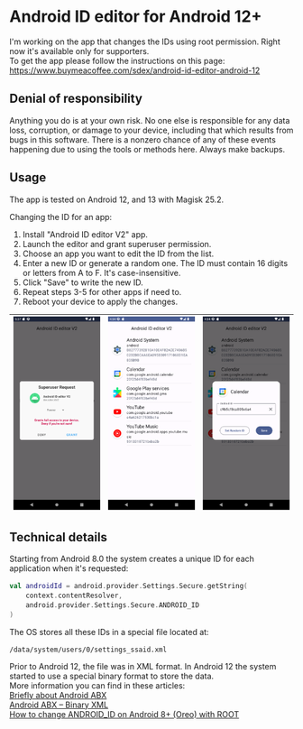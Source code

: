 # Android ID editor for Android 12+

I'm working on the app that changes the IDs using root permission. Right now it's available only for supporters. \
To get the app please follow the instructions on this page: \
https://www.buymeacoffee.com/sdex/android-id-editor-android-12

## Denial of responsibility

Anything you do is at your own risk. No one else is responsible for any data loss, corruption, or damage to your device, including that which results from bugs in this software. There is a nonzero chance of any of these events happening due to using the tools or methods here. Always make backups. 

## Usage 

The app is tested on Android 12, and 13 with Magisk 25.2.

Changing the ID for an app: 
1. Install "Android ID editor V2" app.
2. Launch the editor and grant superuser permission. 
3. Choose an app you want to edit the ID from the list. 
4. Enter a new ID or generate a random one. The ID must contain 16 digits or letters from A to F. It's case-insensitive. 
5. Click "Save" to write the new ID. 
6. Repeat steps 3-5 for other apps if need to. 
7. Reboot your device to apply the changes. 

| ![Screenshot_20230121_193807.png](Screenshot_20230121_193807.png) | ![Screenshot_20230120_185430.png](Screenshot_20230120_185430.png) | ![Screenshot_20230120_185453.png](Screenshot_20230120_185453.png) |
|---|---|---|

## Technical details

Starting from Android 8.0 the system creates a unique ID for each application when it's requested:

```kotlin
val androidId = android.provider.Settings.Secure.getString(  
    context.contentResolver,  
    android.provider.Settings.Secure.ANDROID_ID  
)
```

The OS stores all these IDs in a special file located at: 

```
/data/system/users/0/settings_ssaid.xml
```

Prior to Android 12, the file was in XML format. In Android 12 the system started to use a special binary format to store the data. \
More information you can find in these articles: \
[Briefly about Android ABX](https://blog.sdex.dev/ABX/) \
[Android ABX – Binary XML](https://www.cclsolutionsgroup.com/post/android-abx-binary-xml) \
[How to change ANDROID_ID on Android 8+ (Oreo) with ROOT](https://medium.com/@sdex/how-to-change-android-id-on-oreo-with-root-a71ebbc38cec) 

